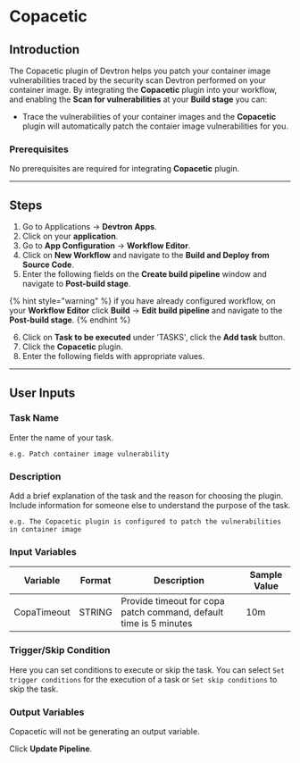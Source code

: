 # Copacetic

## Introduction
The Copacetic plugin of Devtron helps you patch your container image vulnerabilities traced by the security scan Devtron performed on your container image. By integrating the **Copacetic** plugin into your workflow, and enabling the **Scan for vulnerabilities** at your **Build stage** you can:
- Trace the vulnerabilities of your container images and the **Copacetic** plugin will automatically patch the contaier image vulnerabilities for you.

### Prerequisites
No prerequisites are required for integrating **Copacetic** plugin.

---

## Steps
1. Go to Applications → **Devtron Apps**.
2. Click on your **application**.
3. Go to **App Configuration** → **Workflow Editor**.
4. Click on **New Workflow** and navigate to the **Build and Deploy from Source Code**.
5. Enter the following fields on the **Create build pipeline** window and navigate to **Post-build stage**.

{% hint style="warning" %}
if you have already configured workflow, on your **Workflow Editor** click **Build** → **Edit build pipeline** and navigate to the **Post-build stage**.
{% endhint %}

6. Click on **Task to be executed** under 'TASKS', click the **Add task** button.
7. Click the **Copacetic** plugin.
8. Enter the following fields with appropriate values.

---

## User Inputs

### Task Name
Enter the name of your task.

`e.g. Patch container image vulnerability`

### Description
Add a brief explanation of the task and the reason for choosing the plugin. Include information for someone else to understand the purpose of the task.

`e.g. The Copacetic plugin is configured to patch the vulnerabilities in container image`

### Input Variables

| Variable                 | Format       | Description | Sample Value |
| ------------------------ | ------------ | ----------- | ------------ |
|   CopaTimeout            | STRING       | Provide timeout for copa patch command, default time is 5 minutes | 10m |


### Trigger/Skip Condition
Here you can set conditions to execute or skip the task. You can select `Set trigger conditions` for the execution of a task or `Set skip conditions` to skip the task.

### Output Variables
Copacetic will not be generating an output variable.

Click **Update Pipeline**.


